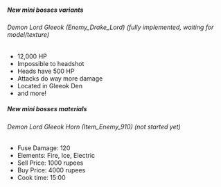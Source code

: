 ##### New mini bosses variants

###### Demon Lord Gleeok (Enemy_Drake_Lord) (fully implemented, waiting for model/texture)
- 12,000 HP
- Impossible to headshot
- Heads have 500 HP
- Attacks do way more damage
- Located in Gleeok Den
- and more!

##### New mini bosses materials

###### Demon Lord Gleeok Horn (Item_Enemy_910) (not started yet)
- Fuse Damage: 120
- Elements: Fire, Ice, Electric
- Sell Price: 1000 rupees
- Buy Price: 4000 rupees
- Cook time: 15:00